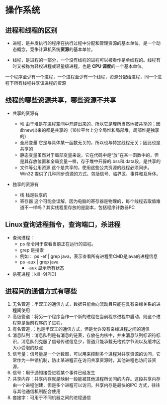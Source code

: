 # 操作系统

<!-- toc -->

## 进程和线程的区别

- 进程，是并发执行的程序在执行过程中分配和管理资源的基本单位，是一个动态概念，竞争计算机系统**资源**的基本单位。

- 线程，是进程的一部分，一个没有线程的进程可以被看作是单线程的。线程有时又被称为轻权进程或轻量级进程，也是 **CPU 调度**的一个基本单位。

一个程序至少有一个进程，一个进程至少有一个线程，资源分配给进程，同一个进程下所有线程共享该进程的资源

## 线程的哪些资源共享，哪些资源不共享

- 共享的资源有
  - 堆  由于堆是在进程空间中开辟出来的，所以它是理所当然地被共享的；因此new出来的都是共享的（16位平台上分全局堆和局部堆，局部堆是独享的）
  - 全局变量 它是与具体某一函数无关的，所以也与特定线程无关；因此也是共享的
  - 静态变量虽然对于局部变量来说，它在代码中是“放”在某一函数中的，但是其存放位置和全局变量一样，存于堆中开辟的.bss和.data段，是共享的
  - 文件等公用资源  这个是共享的，使用这些公共资源的线程必须同步。Win32 提供了几种同步资源的方式，包括信号、临界区、事件和互斥体。

- 独享的资源有
  - 栈 栈是独享的
  - 寄存器  这个可能会误解，因为电脑的寄存器是物理的，每个线程去取值难道不一样吗？其实线程里存放的是副本，包括程序计数器PC



## Linux查询进程指令，查询端口，杀进程

- 查询进程：
  - ps 命令用于查看当前正在运行的进程。
  - grep 是搜索
  - 例如： ps -ef | grep java，表示查看所有进程里CMD是java的进程信息
  - ps -aux | grep java
    - -aux 显示所有状态
- 杀死进程：kill -9[PID]



## 进程间的通信方式有哪些

1. 无名管道：半双工的通信方式，数据只能单向流动且只能在具有亲缘关系的进程间使用
2. 高级管道：将另一个程序当作一个新的进程在当前程序进程中启动，则这个进程算是当前程序的子进程，
3. 有名管道，：也是半双工的通信方式，但是允许没有亲缘进程之间的通信
4. 消息队列：消息队列是有消息的链表，存放在内核中，并由消息队列标识符标识，消息队列克服了信号传递信息少，管道只能承载无格式字节流以及缓冲区大小受限的缺点
5. 信号量：信号量是一个计数器，可以用来控制多个进程对共享资源的访问，它常作为一种锁机制，防止某进程正在访问共享资源时，其他进程也访问该资源，
6. 信号：用于通知接受进程某个事件已经发生
7. 共享内存：共享内存就是映射一段能被其他进程所访问的内存。这段共享内存由一个进程创建，但是多个进程可以访问，共享内存是最快的IPC 方式，往往与其他通信机制配合使用
8. 套接字：可用于不同机器之间的进程通信